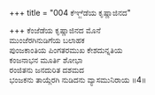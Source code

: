 +++
title = "004 ಕೆಞ್ಜೆಡೆಯ ಕೃಷ್ಣಾಜಿನದ"

+++
ಕೆಂಜೆಡೆಯ ಕೃಷ್ಣಾಜಿನದ ಮೊನೆ  
ಮುಂಜೆರಗಿನುಡಿಗೆಯ ಬಲಾಹಕ  
ಪುಂಜಕಾಂತಿಯ ಪಿಂಗತರಮುಖ ಕೇಶದುನ್ನತಿಯ  
ಕಂಜನಾಭನ ಮೂರ್ತಿ ಶೋಭಾ  
ರಂಜಿತನು ಜನದುರಿತ ದಶಮದ  
ಭಂಜಕನು ತಾಯ್ಗೆರಗಿ ನುಡಿದನು ವ್ಯಾಸಮುನಿರಾಯ     ॥4॥